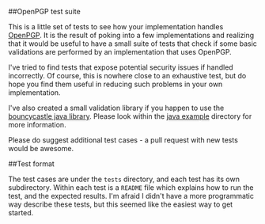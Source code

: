 ##OpenPGP test suite

This is a little set of tests to see how your implementation handles
[OpenPGP](http://tools.ietf.org/html/rfc4880 "OpenPGP RFC"). It is the
result of poking into a few implementations and realizing that it
would be useful to have a small suite of tests that check if some
basic validations are performed by an implementation that uses
OpenPGP.

I've tried to find tests that expose potential security issues if
handled incorrectly. Of course, this is nowhere close to an exhaustive
test, but do hope you find them useful in reducing such problems in
your own implementation.

I've also created a small validation library if you happen to use the
[bouncycastle java
library](https://www.bouncycastle.org/java.html). Please look within
the [java example](example/java) directory for more information.

Please do suggest additional test cases - a pull request with new
tests would be awesome.

##Test format

The test cases are under the `tests` directory, and each test has its
own subdirectory. Within each test is a `README` file which explains
how to run the test, and the expected results. I'm afraid I didn't
have a more programmatic way describe these tests, but this seemed
like the easiest way to get started.
